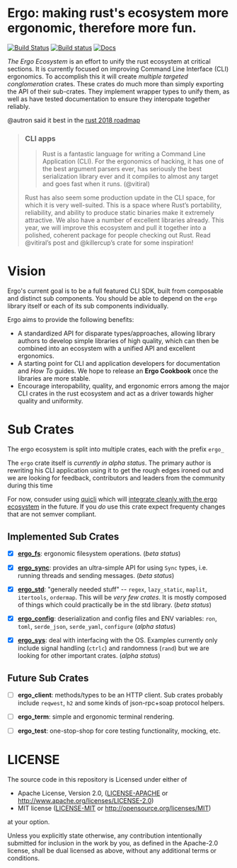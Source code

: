 # Ergo: making rust's ecosystem more ergonomic, therefore more fun.

[![Build Status](https://travis-ci.org/rust-crates/ergo.svg?branch=master)](https://travis-ci.org/rust-crates/ergo)
[![Build status](https://ci.appveyor.com/api/projects/status/vgis54solhygre0n?svg=true)](https://ci.appveyor.com/project/rust-crates/path-abs)
[![Docs](https://docs.rs/ergo/badge.svg)](https://docs.rs/ergo)


_The Ergo Ecosystem_ is an effort to unify the rust ecosystem at critical
sections. It is currently focused on improving Command Line Interface (CLI)
ergonomics. To accomplish this it will create _multiple targeted
conglomeration_ crates. These crates do much more than simply exporting the
API of their sub-crates. They implement wrapper types to unify them, as well
as have tested documentation to ensure they interopate together reliably.

@autron said it best in the
[rust 2018 roadmap](https://github.com/aturon/rfcs/blob/roadmap-2018/text/0000-roadmap-2018.md#cli-apps)

> ### CLI apps
> > Rust is a fantastic language for writing a Command Line Application (CLI).
> > For the ergonomics of hacking, it has one of the best argument parsers
> > ever, has seriously the best serialization library ever and it compiles to
> > almost any target and goes fast when it runs. (@vitiral)
>
> Rust has also seem some production update in the CLI space, for which it is
> very well-suited. This is a space where Rust’s portability, reliability, and
> ability to produce static binaries make it extremely attractive. We also have a
> number of excellent libraries already. This year, we will improve this
> ecosystem and pull it together into a polished, coherent package for people
> checking out Rust. Read @vitiral’s post and @killercup’s crate for some
> inspiration!


# Vision
Ergo's current goal is to be a full featured CLI SDK, built from composable
and distinct sub components. You should be able to depend on the `ergo` library
itself or each of its sub components individually.

Ergo aims to provide the following benefits:
- A standardized API for disparate types/approaches, allowing library authors
  to develop simple libraries of high quality, which can then be combined into
  an ecosystem with a unified API and excellent ergonomics.
- A starting point for CLI and application developers for documentation and
  *How To* guides. We hope to release an **Ergo Cookbook** once the libraries
  are more stable.
- Encourage interopability, quality, and ergonomic errors among the major CLI
  crates in the rust ecosystem and act as a driver towards higher quality and
  uniformity.


# Sub Crates
The ergo ecosystem is split into multiple crates, each with the prefix `ergo_`

The `ergo` crate itself is _currently in alpha status_. The primary author is
rewriting his CLI application using it to get the rough edges ironed out and
we are looking for feedback, contributors and leaders from the community
during this time

For now, consuder using [quicli](https://github.com/killercup/quicli) which
will [integrate cleanly with the ergo
ecosystem](https://github.com/killercup/quicli/issues/43) in the future.
If you _do_ use this crate expect frequenty changes that are not semver
compliant.


## Implemented Sub Crates
- [x] [**ergo_fs**](https://github.com/vitiral/ergo_fs): ergonomic filesystem
  operations. (_beta status_)
- [x] [**ergo_sync**](https://github.com/rust-crates/ergo_sync): provides an
  ultra-simple API for using `Sync` types, i.e. running threads and sending
  messages. (_beta status_)
- [x] [**ergo_std**](https://github.com/rust-crates/ergo_std): "generally
  needed stuff" -- `regex`, `lazy_static`, `maplit`, `itertools`, `ordermap`.
  This will be _very few crates_. It is mostly composed of things which could
  practically be in the std library. (_beta status_)
- [x] [**ergo_config**](https://github.com/rust-crates/ergo_config):
  deserialization and config files and ENV variables: `ron`, `toml`,
  `serde_json`, `serde_yaml`, `configure` (_alpha status_)
- [x] [**ergo_sys**](https://github.com/rust-crates/ergo_sys): deal with
  interfacing with the OS. Examples currently only include signal handling
  (`ctrlc`) and randomness (`rand`) but we are looking for other important
  crates. (_alpha status_)


## Future Sub Crates
- [ ] **ergo_client**: methods/types to be an HTTP client. Sub crates probably
  include `reqwest`, `h2` and some kinds of json-rpc+soap protocol helpers.
- [ ] **ergo_term**: simple and ergonomic terminal rendering.
- [ ] **ergo_test**: one-stop-shop for core testing functionality, mocking,
  etc.


# LICENSE
The source code in this repository is Licensed under either of
- Apache License, Version 2.0, ([LICENSE-APACHE](LICENSE-APACHE) or
  http://www.apache.org/licenses/LICENSE-2.0)
- MIT license ([LICENSE-MIT](LICENSE-MIT) or
  http://opensource.org/licenses/MIT)

at your option.

Unless you explicitly state otherwise, any contribution intentionally submitted
for inclusion in the work by you, as defined in the Apache-2.0 license, shall
be dual licensed as above, without any additional terms or conditions.
